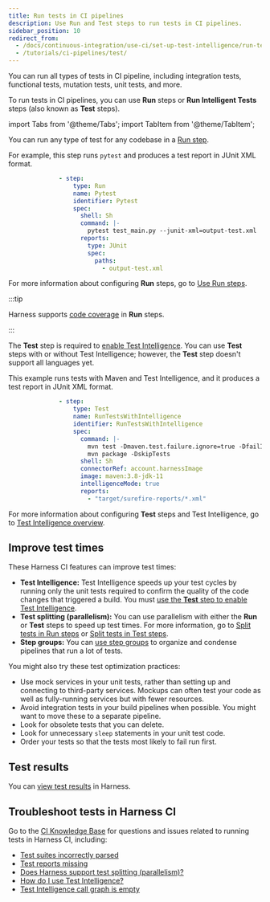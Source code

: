 ```yaml
---
title: Run tests in CI pipelines
description: Use Run and Test steps to run tests in CI pipelines.
sidebar_position: 10
redirect_from:
  - /docs/continuous-integration/use-ci/set-up-test-intelligence/run-tests-in-ci
  - /tutorials/ci-pipelines/test/
---
```


You can run all types of tests in CI pipeline, including integration tests, functional tests, mutation tests, unit tests, and more.

To run tests in CI pipelines, you can use **Run** steps or **Run Intelligent Tests** steps (also known as **Test** steps).

import Tabs from '@theme/Tabs';
import TabItem from '@theme/TabItem';

<Tabs>
  <TabItem value="run" label="Run step" default>

You can run any type of test for any codebase in a [Run step](../run-step-settings.md).

For example, this step runs `pytest` and produces a test report in JUnit XML format.

```yaml
              - step:
                  type: Run
                  name: Pytest
                  identifier: Pytest
                  spec:
                    shell: Sh
                    command: |-
                      pytest test_main.py --junit-xml=output-test.xml
                    reports:
                      type: JUnit
                      spec:
                        paths:
                          - output-test.xml
```

For more information about configuring **Run** steps, go to [Use Run steps](../run-step-settings.md).

:::tip

Harness supports [code coverage](./code-coverage.md) in **Run** steps.

:::

</TabItem>
  <TabItem value="test" label="Test step">

The **Test** step is required to [enable Test Intelligence](./ti-overview.md). You can use **Test** steps with or without Test Intelligence; however, the **Test** step doesn't support all languages yet.

This example runs tests with Maven and Test Intelligence, and it produces a test report in JUnit XML format.

```yaml
              - step:
                  type: Test
                  name: RunTestsWithIntelligence
                  identifier: RunTestsWithIntelligence
                  spec:
                    command: |-
                      mvn test -Dmaven.test.failure.ignore=true -DfailIfNoTests=false
                      mvn package -DskipTests
                    shell: Sh
                    connectorRef: account.harnessImage
                    image: maven:3.8-jdk-11
                    intelligenceMode: true
                    reports:
                      - "target/surefire-reports/*.xml"
```

For more information about configuring **Test** steps and Test Intelligence, go to [Test Intelligence overview](./ti-overview.md).

</TabItem>
</Tabs>

## Improve test times

These Harness CI features can improve test times:

* **Test Intelligence:** Test Intelligence speeds up your test cycles by running only the unit tests required to confirm the quality of the code changes that triggered a build. You must [use the **Test** step to enable Test Intelligence](./tests-v2.md).
* **Test splitting (parallelism):** You can use parallelism with either the **Run** or **Test** steps to speed up test times. For more information, go to [Split tests in Run steps](./speed-up-ci-test-pipelines-using-parallelism.md) or [Split tests in Test steps](/docs/continuous-integration/use-ci/run-tests/tests-v2.md#parallelism-test-splitting).
* **Step groups:** You can [use step groups](/docs/platform/pipelines/use-step-groups.md) to organize and condense pipelines that run a lot of tests.

You might also try these test optimization practices:

* Use mock services in your unit tests, rather than setting up and connecting to third-party services. Mockups can often test your code as well as fully-running services but with fewer resources.
* Avoid integration tests in your build pipelines when possible. You might want to move these to a separate pipeline.
* Look for obsolete tests that you can delete.
* Look for unnecessary `sleep` statements in your unit test code.
* Order your tests so that the tests most likely to fail run first.

## Test results

You can [view test results](./viewing-tests.md) in Harness.

## Troubleshoot tests in Harness CI

Go to the [CI Knowledge Base](/kb/continuous-integration/continuous-integration-faqs) for questions and issues related to running tests in Harness CI, including:

* [Test suites incorrectly parsed](/kb/continuous-integration/continuous-integration-faqs/#test-reports-missing-or-test-suites-incorrectly-parsed)
* [Test reports missing](/kb/continuous-integration/continuous-integration-faqs/#test-reports-missing-or-test-suites-incorrectly-parsed)
* [Does Harness support test splitting (parallelism)?](/kb/continuous-integration/continuous-integration-faqs/#does-harness-support-test-splitting-parallelism)
* [How do I use Test Intelligence?](/kb/continuous-integration/continuous-integration-faqs/#how-do-i-use-test-intelligence)
* [Test Intelligence call graph is empty](/kb/continuous-integration/continuous-integration-faqs/#on-the-tests-tab-the-test-intelligence-call-graph-is-empty-and-says-no-call-graph-is-created-when-all-tests-are-run)

